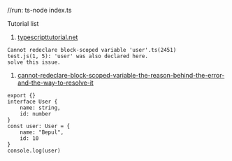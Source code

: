 //run: ts-node index.ts

Tutorial list
1. [typescripttutorial.net](https://www.typescripttutorial.net/typescript-tutorial/what-is-typescript/)

```
Cannot redeclare block-scoped variable 'user'.ts(2451)
test.js(1, 5): 'user' was also declared here.
solve this issue.
```
1. [cannot-redeclare-block-scoped-variable-the-reason-behind-the-error-and-the-way-to-resolve-it](https://www.aritsltd.com/blog/frontend-development/cannot-redeclare-block-scoped-variable-the-reason-behind-the-error-and-the-way-to-resolve-it/)
```
export {}
interface User {
    name: string,
    id: number
}
const user: User = {
    name: "Bepul",
    id: 10
}
console.log(user)

```